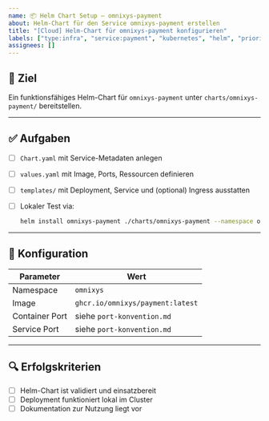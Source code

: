 ```yaml
---
name: 📦 Helm Chart Setup – omnixys-payment
about: Helm-Chart für den Service omnixys-payment erstellen
title: "[Cloud] Helm-Chart für omnixys-payment konfigurieren"
labels: ["type:infra", "service:payment", "kubernetes", "helm", "priority:high"]
assignees: []
---
```


## 🎯 Ziel

Ein funktionsfähiges Helm-Chart für `omnixys-payment` unter `charts/omnixys-payment/` bereitstellen.

---

## ✅ Aufgaben

- [ ] `Chart.yaml` mit Service-Metadaten anlegen
- [ ] `values.yaml` mit Image, Ports, Ressourcen definieren
- [ ] `templates/` mit Deployment, Service und (optional) Ingress ausstatten
- [ ] Lokaler Test via:

  ```bash
  helm install omnixys-payment ./charts/omnixys-payment --namespace omnixys
  ```

---

## 🔧 Konfiguration

| Parameter      | Wert                             |
| -------------- | -------------------------------- |
| Namespace      | `omnixys`                        |
| Image          | `ghcr.io/omnixys/payment:latest` |
| Container Port | siehe `port-konvention.md`       |
| Service Port   | siehe `port-konvention.md`       |

---

## 🔍 Erfolgskriterien

- [ ] Helm-Chart ist validiert und einsatzbereit
- [ ] Deployment funktioniert lokal im Cluster
- [ ] Dokumentation zur Nutzung liegt vor
